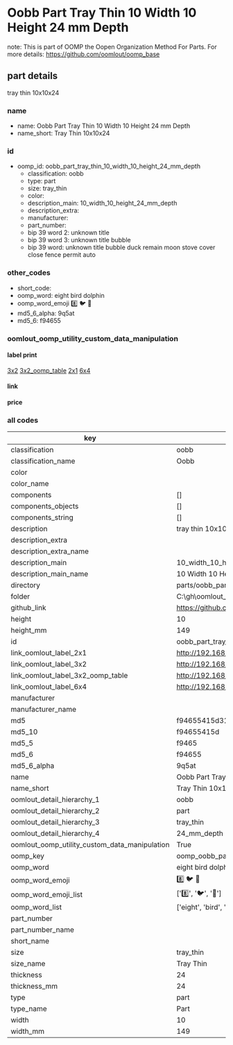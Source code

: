 # Oobb Part Tray Thin 10 Width 10 Height 24 mm Depth  

note: This is part of OOMP the Oopen Organization Method For Parts. For more details: https://github.com/oomlout/oomp_base

##  part details
  



tray thin 10x10x24



### name
* name: Oobb Part Tray Thin 10 Width 10 Height 24 mm Depth
* name_short: Tray Thin 10x10x24 
### id
* oomp_id: oobb_part_tray_thin_10_width_10_height_24_mm_depth
  * classification: oobb
  * type: part
  * size: tray_thin
  * color: 
  * description_main: 10_width_10_height_24_mm_depth
  * description_extra: 
  * manufacturer: 
  * part_number: 
  * bip 39 word 2: unknown title
  * bip 39 word 3: unknown title bubble
  * bip 39 word: unknown title bubble duck remain moon stove cover close fence permit auto

### other_codes
* short_code: 
* oomp_word: eight bird dolphin
* oomp_word_emoji :eight: :bird: :dolphin:
* md5_6_alpha: 9q5at
* md5_6: f94655






### oomlout_oomp_utility_custom_data_manipulation
#### label print
[3x2](http://192.168.1.245:1112/?label=oomp%209q5at)
[3x2_oomp_table](http://192.168.1.108:1112/?label=oomp%209q5at)
[2x1](http://192.168.1.242:1112/?label=oomp%209q5at)
[6x4](http://192.168.1.55:1112/?label=oomp%209q5at)    

#### link

                              

#### price







### all codes 
| key | value |  
| --- | --- |  
| classification | oobb |  
| classification_name | Oobb |  
| color |  |  
| color_name |  |  
| components | [] |  
| components_objects | [] |  
| components_string | [] |  
| description | tray thin 10x10x24 |  
| description_extra |  |  
| description_extra_name |  |  
| description_main | 10_width_10_height_24_mm_depth |  
| description_main_name | 10 Width 10 Height 24 mm Depth |  
| directory | parts/oobb_part_tray_thin_10_width_10_height_24_mm_depth |  
| folder | C:\gh\oomlout_oobb_version_4_generated_parts\parts\oobb_part_tray_thin_10_width_10_height_24_mm_depth |  
| github_link | https://github.com/oomlout/oomlout_oomp_part_src/tree/main/parts/oobb_part_tray_thin_10_width_10_height_24_mm_depth |  
| height | 10 |  
| height_mm | 149 |  
| id | oobb_part_tray_thin_10_width_10_height_24_mm_depth |  
| link_oomlout_label_2x1 | http://192.168.1.242:1112/?label=oomp%209q5at |  
| link_oomlout_label_3x2 | http://192.168.1.245:1112/?label=oomp%209q5at |  
| link_oomlout_label_3x2_oomp_table | http://192.168.1.108:1112/?label=oomp%209q5at |  
| link_oomlout_label_6x4 | http://192.168.1.55:1112/?label=oomp%209q5at |  
| manufacturer |  |  
| manufacturer_name |  |  
| md5 | f94655415d319ad63e5ac43c3ab8bf6f |  
| md5_10 | f94655415d |  
| md5_5 | f9465 |  
| md5_6 | f94655 |  
| md5_6_alpha | 9q5at |  
| name | Oobb Part Tray Thin 10 Width 10 Height 24 mm Depth |  
| name_short | Tray Thin 10x10x24  |  
| oomlout_detail_hierarchy_1 | oobb |  
| oomlout_detail_hierarchy_2 | part |  
| oomlout_detail_hierarchy_3 | tray_thin |  
| oomlout_detail_hierarchy_4 | 24_mm_depth |  
| oomlout_oomp_utility_custom_data_manipulation | True |  
| oomp_key | oomp_oobb_part_tray_thin_10_width_10_height_24_mm_depth |  
| oomp_word | eight bird dolphin |  
| oomp_word_emoji | :eight: :bird: :dolphin: |  
| oomp_word_emoji_list | [':eight:', ':bird:', ':dolphin:'] |  
| oomp_word_list | ['eight', 'bird', 'dolphin'] |  
| part_number |  |  
| part_number_name |  |  
| short_name |  |  
| size | tray_thin |  
| size_name | Tray Thin |  
| thickness | 24 |  
| thickness_mm | 24 |  
| type | part |  
| type_name | Part |  
| width | 10 |  
| width_mm | 149 |  
